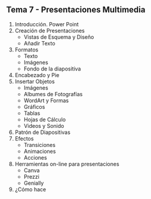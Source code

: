 ﻿## **Tema 7 - Presentaciones Multimedia**

1. Introducción.  Power Point
2. Creación de Presentaciones
	- Vistas de Esquema y Diseño
	- Añadir Texto
3. Formatos
	- Texto
	- Imágenes
	- Fondo de la diapositiva
4. Encabezado y Pie
5. Insertar Objetos
	- Imágenes
	- Albumes de Fotografías
	- WordArt y Formas
	- Gráficos
	- Tablas
	- Hojas de Cálculo
	- Videos y Sonido
6. Patrón de Diapositivas
7. Efectos
	- Transiciones
	- Animaciones
	- Acciones
8. Herramientas on-line para presentaciones
	- Canva
	- Prezzi
	- Genially
9. ¿Cómo hace
<!--stackedit_data:
eyJoaXN0b3J5IjpbMTA3MDgyMDI3NiwtNDkwNjc4MDUyLDE4Mj
UyMjc3NzQsLTE0MTE4MjQ2ODNdfQ==
-->